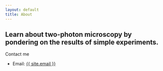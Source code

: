 ```yaml
---
layout: default
title: About
---
```

## Learn about two-photon microscopy by pondering on the results of simple experiments.

<p>Contact me</p>
<ul>
    <li>Email: <a href="mailto:{{ site.email }}">{{ site.email }}</a></li>
</ul>
